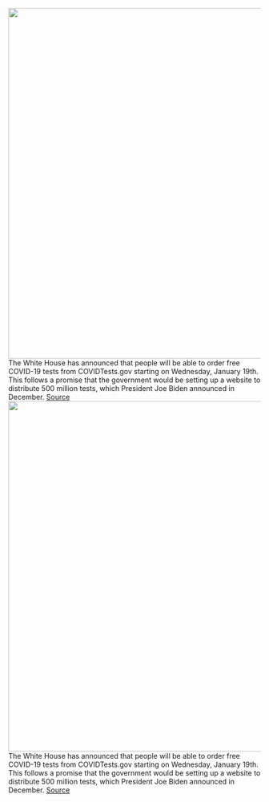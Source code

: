 <img src='https://cdn.vox-cdn.com/thumbor/Y96hdcQaZqEqoAYcXIxwPRYQVdY=/0x0:1864x1166/1200x800/filters:focal(783x434:1081x732)/cdn.vox-cdn.com/uploads/chorus_image/image/70391115/Screen_Shot_2022_01_14_at_11.41.43.0.png' width='700px' /><br/>
The White House has announced that people will be able to order free COVID-19 tests from COVIDTests.gov starting on Wednesday, January 19th. This follows a promise that the government would be setting up a website to distribute 500 million tests, which President Joe Biden announced in December.
<a href='https://www.theverge.com/2022/1/14/22884217/free-covid-19-test-biden-500-million-january-19-usps'> Source <a/><img src='https://cdn.vox-cdn.com/thumbor/Y96hdcQaZqEqoAYcXIxwPRYQVdY=/0x0:1864x1166/1200x800/filters:focal(783x434:1081x732)/cdn.vox-cdn.com/uploads/chorus_image/image/70391115/Screen_Shot_2022_01_14_at_11.41.43.0.png' width='700px' /><br/>
The White House has announced that people will be able to order free COVID-19 tests from COVIDTests.gov starting on Wednesday, January 19th. This follows a promise that the government would be setting up a website to distribute 500 million tests, which President Joe Biden announced in December.
<a href='https://www.theverge.com/2022/1/14/22884217/free-covid-19-test-biden-500-million-january-19-usps'> Source <a/>